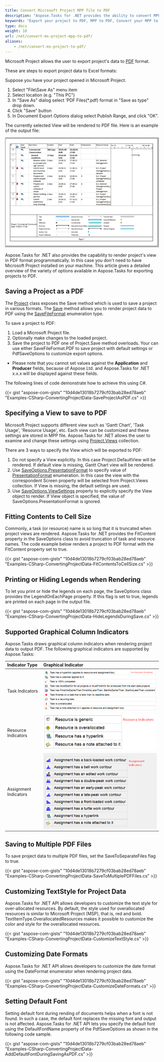 ```yaml
---
title: Convert Microsoft Project MPP file to PDF
description: "Aspose.Tasks for .NET provides the ability to convert MPP or MPX files to PDF. To tune the result PDF document one can use PdfSaveOptions."
keywords: "Export your project to PDF, MPP to PDF, Convert your MPP to PDF, Convert Microsoft Project to PDF, convert MPP to PDF, save project data to PDF, Aspose.Tasks, C#"
type: docs
weight: 10
url: /net/convert-ms-project-mpp-to-pdf/
aliases: 
    - /net/convert-ms-project-to-pdf/
---
```



Microsoft Project allows the user to export project's data to [PDF](https://en.wikipedia.org/wiki/PDF) format.

These are steps to export project data to Excel formats:

Suppose you have your project opened in Microsoft Project.

1) Select "File\Save As" menu item
2) Select location (e.g. "This PC")
3) In "Save As" dialog select 'PDF Files(*.pdf) format in "Save as type" drop down.
3) Click "Save" button
4) In Document Export Options dialog select Publish Range, and click "OK".

The currently selected View will be rendered to PDF file. Here is an example of the output file:

![Example of MS Project file exported to PDF](example-of-ms-project-output.png)

Aspose.Tasks for .NET also provides the capability to render project's view in PDF format programmatically. In this case you don't need to have Microsoft Project installed on your machine. This article gives a detailed overview of the variety of options available in Aspose.Tasks for exporting projects to PDF.


## **Saving a Project as a PDF**
The [Project](https://apireference.aspose.com/tasks/net/aspose.tasks/project) class exposes the Save method which is used to save a project in various formats. The [Save](https://apireference.aspose.com/tasks/net/aspose.tasks.project/save/methods/3) method allows you to render project data to PDF using the [SaveFileFormat](https://apireference.aspose.com/tasks/net/aspose.tasks.saving/savefileformat) enumeration type.

To save a project to PDF:

1. Load a Microsoft Project file.
2. Optionally make changes to the loaded project.
3. Save the project to PDF one of Project.Save method overloads.
Your can use either SaveFileFormat.PDF to save project with default settings or PdfSaveOptions to customize export options.

- Please note that you cannot set values against the **Application** and **Producer** fields, because of Aspose Ltd. and Aspose.Tasks for .NET x.x.x will be displayed against these fields.

The following lines of code demonstrate how to achieve this using C#.

{{< gist "aspose-com-gists" "10d4de13018b7279cf03bab28ed78aeb" "Examples-CSharp-ConvertingProjectData-SaveProjectAsPDF.cs" >}}

## **Specifying a View to save to PDF**

Microsoft Project supports different view such as 'Gantt Chart', 'Task Usage', 'Resource Usage', etc. Each view can be customized and these settings are stored in MPP file. Aspose.Tasks for .NET allows the user to examine and change these settings using [Project.Views](https://apireference.aspose.com/tasks/net/aspose.tasks/project/properties/views) collection.

There are 3 ways to specify the View which will be exported to PDF:

1. Do not specify a View explicitly.
In this case Project.DefaultView will be rendered. If default view is missing, Gantt Chart view will be rendered.
2. Use [SaveOptions.PresentationFormat](https://apireference.aspose.com/tasks/net/aspose.tasks.saving/saveoptions/properties/presentationformat) to specify value of [PresentationFormat](https://apireference.aspose.com/tasks/net/aspose.tasks.visualization/presentationformat) enumeration.
In this case the view with the correspondent Screen property will be selected from Project.Views collection. 
If View is missing, the default settings are used.
3. Use [SaveOptions.ViewSettings](https://apireference.aspose.com/tasks/net/aspose.tasks.saving/saveoptions/properties/viewsettings) property to explicitly specify the View object to render. If View object is specified, the value of SaveOptions.PresentationFormat is ignored.

## **Fitting Contents to Cell Size**
Commonly, a task (or resource) name is so long that it is truncated when project views are rendered. Aspose.Tasks for .NET provides the FitContent property in the SaveOptions class to avoid truncation of task and resource names. The code example below renders a project to PDF format with the FitContent property set to true.

{{< gist "aspose-com-gists" "10d4de13018b7279cf03bab28ed78aeb" "Examples-CSharp-ConvertingProjectData-FitContentsToCellSize.cs" >}}

## **Printing or Hiding Legends when Rendering**
To let you print or hide the legends on each page, the SaveOptions class provides the LegendOnEachPage property. If this flag is set to true, legends are printed on each page in the output file.

{{< gist "aspose-com-gists" "10d4de13018b7279cf03bab28ed78aeb" "Examples-CSharp-ConvertingProjectData-HideLegendsDuringSave.cs" >}}

## **Supported Graphical Column Indicators**
Aspose.Tasks draws graphical column indicators when rendering project data to output PDF. The following graphical indicators are supported by Aspose.Tasks:

|**Indicator Type**|**Graphical Indicator**|
| :- | :- |
|Task Indicators|![task graphical indicators](convert-ms-project-to-pdf_1.png)|
|Resource Indicators|![resource graphical indicators](convert-ms-project-to-pdf_2.png)|
|Assignment Indicators|![assignment graphical indicators](convert-ms-project-to-pdf_3.png)|

## **Saving to Multiple PDF Files**
To save project data to multiple PDF files, set the SaveToSeparateFiles flag to true.

{{< gist "aspose-com-gists" "10d4de13018b7279cf03bab28ed78aeb" "Examples-CSharp-ConvertingProjectData-SaveToMultiplePDFFiles.cs" >}}

## **Customizing TextStyle for Project Data**
Aspose.Tasks for .NET API allows developers to customize the text style for over-allocated resources. By default, the style used for overallocated resources is similar to Microsoft Project (MSP), that is, red and bold. TextItemType.OverallocatedResources makes it possible to customize the color and style for the overallocated resources.

{{< gist "aspose-com-gists" "10d4de13018b7279cf03bab28ed78aeb" "Examples-CSharp-ConvertingProjectData-CustomizeTextStyle.cs" >}}

## **Customizing Date Formats**
Aspose.Tasks for .NET API allows developers to customize the date format using the DateFormat enumerator when rendering project data.

{{< gist "aspose-com-gists" "10d4de13018b7279cf03bab28ed78aeb" "Examples-CSharp-ConvertingProjectData-CustomizeDateFormats.cs" >}}

## **Setting Default Font**
Setting default font during rending of documents helps when a font is not found. In such a case, the default font replaces the missing font and output is not affected. Aspose.Tasks for .NET API lets you specify the default font using the DefaultFontName property of the PdfSaveOptions as shown in the following code sample.

{{< gist "aspose-com-gists" "10d4de13018b7279cf03bab28ed78aeb" "Examples-CSharp-ConvertingProjectData-AddDefaultFontDuringSavingAsPDF.cs" >}}
